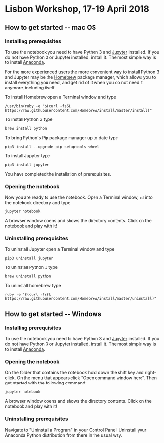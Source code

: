 # Lisbon Workshop, 17-19 April 2018


## How to get started -- mac OS

### Installing prerequisites

To use the notebook you need to have Python 3 and [Jupyter](https://jupyter.org) installed. If you do not have Python 3
or Jupyter installed, install it. The most simple way is to install [Anaconda](https://www.anaconda.com).

For the more experienced users the more convenient way to install Python 3 and Jupyter may be the [Homebrew](https://brew.sh)
package manager, which allows you to install everything you need, and get rid of it when you do not need it anymore,
including itself.

To install Homebrew open a Terminal window and type

    /usr/bin/ruby -e "$(curl -fsSL https://raw.githubusercontent.com/Homebrew/install/master/install)"

To install Python 3 type

    brew install python

To bring Python's Pip package manager up to date type

    pip3 install --upgrade pip setuptools wheel

To install Jupyter type

    pip3 install jupyter

You have completed the installation of prerequisites.

### Opening the notebook

Now you are ready to use the notebook. Open a Terminal window, `cd` into the notebook directory and type

    jupyter notebook

A browser window opens and shows the directory contents. Click on the notebook and play with it!

### Uninstalling prerequisites
 
To uninstall Jupyter open a Terminal window and type

    pip3 uninstall jupyter

To uninstall Python 3 type

    brew uninstall python

To uninstall homebrew type

    ruby -e "$(curl -fsSL https://raw.githubusercontent.com/Homebrew/install/master/uninstall)"

## How to get started -- Windows

### Installing prerequisites

To use the notebook you need to have Python 3 and [Jupyter](https://jupyter.org) installed. If you do not have Python 3
or Jupyter installed, install it. The most simple way is to install [Anaconda](https://www.anaconda.com).

### Opening the notebook

On the folder that contains the notebook hold down the shift key and right-click. On the menu that appears click “Open command window here”. Then get started with the following command:

	jupyter notebook

A browser window opens and shows the directory contents. Click on the notebook and play with it!

### Uninstalling prerequisites

Navigate to "Uninstall a Program" in your Control Panel. Uninstall your Anaconda Python distribution from there in the usual way. 
